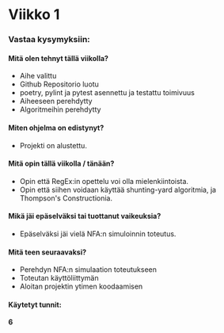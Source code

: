 # Viikko 1

### Vastaa kysymyksiin:

#### Mitä olen tehnyt tällä viikolla?
-   Aihe valittu
-   Github Repositorio luotu
-   poetry, pylint ja pytest asennettu ja testattu toimivuus
-   Aiheeseen perehdytty
-   Algoritmeihin perehdytty

#### Miten ohjelma on edistynyt?
- Projekti on alustettu.

#### Mitä opin tällä viikolla / tänään?
- Opin että RegEx:in opettelu voi olla mielenkiintoista.
- Opin että siihen voidaan käyttää shunting-yard algoritmia, ja Thompson's Constructionia. 

#### Mikä jäi epäselväksi tai tuottanut vaikeuksia?
- Epäselväksi jäi vielä NFA:n simuloinnin toteutus.


#### Mitä teen seuraavaksi?
- Perehdyn NFA:n simulaation toteutukseen
- Toteutan käyttöliittymän
- Aloitan projektin ytimen koodaamisen


#### Käytetyt tunnit:



**6**